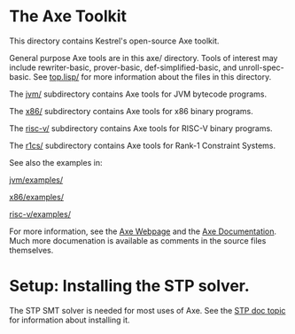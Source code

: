 The Axe Toolkit
===============================

This directory contains Kestrel's open-source Axe toolkit.

General purpose Axe tools are in this axe/ directory.  Tools of
interest may include rewriter-basic, prover-basic,
def-simplified-basic, and unroll-spec-basic.  See
[top.lisp/](top.lisp) for more information about the files in this
directory.

The [jvm/](jvm) subdirectory contains Axe tools for JVM bytecode programs.

The [x86/](x86) subdirectory contains Axe tools for x86 binary programs.

The [risc-v/](risc-v) subdirectory contains Axe tools for RISC-V binary programs.

The [r1cs/](r1cs) subdirectory contains Axe tools for Rank-1 Constraint Systems.

See also the examples in:

[jvm/examples/](jvm/examples)

[x86/examples/](x86/examples)

[risc-v/examples/](risc-v/examples)

For more information, see the [Axe Webpage][Axe] and the [Axe
Documentation][Axe-doc].  Much more documenation is available as
comments in the source files themselves.

[Axe]: https://kestrel.edu/research/axe/

[Axe-doc]: https://acl2.org/doc/?topic=ACL2____AXE

# Setup: Installing the STP solver.

The STP SMT solver is needed for most uses of Axe.  See the [STP doc topic][STP-doc] for
information about installing it.

[STP-doc]: https://acl2.org/doc/?topic=ACL2____STP